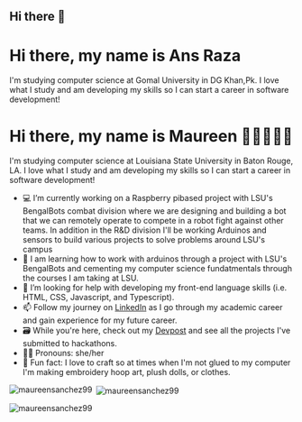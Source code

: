 ## Hi there 👋

<!--
**0xAnsR/0xAnsR** is a ✨ _special_ ✨ repository because its `README.md` (this file) appears on your GitHub profile.

Here are some ideas to get you started:

- 🔭 I’m currently working on ...
- 🌱 I’m currently learning ...
- 👯 I’m looking to collaborate on ...
- 🤔 I’m looking for help with ...
- 💬 Ask me about ...
- 📫 How to reach me: ...
- 😄 Pronouns: ...
- ⚡ Fun fact: ...
-->
# Hi there, my name is Ans Raza 

I'm studying computer science at Gomal University in DG Khan,Pk. I love what I study and am developing my skills so I can start a career in software development!  

# Hi there, my name is Maureen 👋🏽👩🏽‍💻

I'm studying computer science at Louisiana State University in Baton Rouge, LA. I love what I study and am developing my skills so I can start a career in software development!  

- 💻 I’m currently working on a Raspberry pibased project with LSU's BengalBots combat division where we are designing and building a bot that we can remotely operate to compete in a robot fight against other teams. In addition in the R&D division I'll be working Arduinos and sensors to build various projects to solve problems around LSU's campus
- 🤖 I am learning how to work with arduinos through a project with LSU's BengalBots and cementing my computer science fundatmentals through the courses I am taking at LSU.  
- 🌱 I’m looking for help with developing my front-end language skills (i.e. HTML, CSS, Javascript, and Typescript).
- 📫 Follow my journey on <a href="https://www.linkedin.com/in/maureen-sanchez/">LinkedIn</a> as I go through my academic career and gain experience for my future career.
- 🗃️ While you're here, check out my <a href="https://devpost.com/maureensanchez99">Devpost</a> and see all the projects I've submitted to hackathons. 
- 👩🏽 Pronouns: she/her 
- 🧵 Fun fact: I love to craft so at times when I'm not glued to my computer I'm making embroidery hoop art, plush dolls, or clothes.

<p><img align="left" src="https://github-readme-stats.vercel.app/api/top-langs?username=maureensanchez99&show_icons=true&locale=en&layout=compact" alt="maureensanchez99" /></p>

<p>&nbsp;<img align="center" src="https://github-readme-stats.vercel.app/api?username=maureensanchez99&show_icons=true&locale=en" alt="maureensanchez99" /></p>

<p><img align="center" src="https://github-readme-streak-stats.herokuapp.com/?user=maureensanchez99&" alt="maureensanchez99" /></p>

